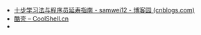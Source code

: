 - [十步学习法与程序员延寿指南 - samwei12 - 博客园 (cnblogs.com)](https://www.cnblogs.com/samwei12/p/shi-bu-xue-xi-fa-yu-cheng-xu-yuan-yan-shou-zhi-nan.html)
- [酷壳 – CoolShell.cn](https://www.coolshell.cn/)
-